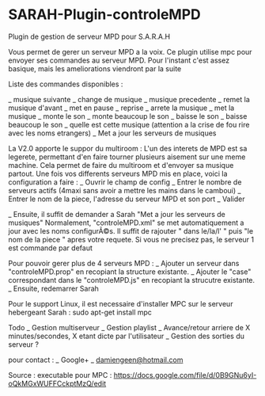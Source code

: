 SARAH-Plugin-controleMPD
========================

Plugin de gestion de serveur MPD pour S.A.R.A.H

Vous permet de gerer un serveur MPD a la voix. Ce plugin utilise mpc pour envoyer ses commandes au serveur MPD.
Pour l'instant c'est assez basique, mais les ameliorations viendront par la suite

Liste des commandes disponibles :

_ musique suivante
_ change de musique
_ musique precedente
_ remet la musique d'avant
_ met en pause
_ reprise
_ arrete la musique
_ met la musique
_ monte le son
_ monte beaucoup le son
_ baisse le son
_ baisse beaucoup le son
_ quelle est cette musique (attention a la crise de fou rire avec les noms etrangers)
_ Met a jour les serveurs de musiques

La V2.0 apporte le suppor du multiroom :
L'un des interets de MPD est sa legerete, permettant d'en faire tourner plusieurs aisement sur une meme machine. Cela permet de faire du multiroom et d'envoyer sa musique partout.
Une fois vos differents serveurs MPD mis en place, voici la configuration a faire :
_ Ouvrir le champ de config
_ Entrer le nombre de serveurs actifs (4maxi sans avoir a mettre les mains dans le camboui)
_ Entrer le nom de la piece, l'adresse du serveur MPD et son port
_ Valider

_ Ensuite, il suffit de demander a Sarah "Met a jour les serveurs de musiques"
Normalement, "controleMPD.xml" se met automatiquement a jour avec les noms configurÃ©s.
Il suffit de rajouter " dans le/la/l' " puis "le nom de la piece " apres votre requete. Si vous ne precisez pas, le serveur 1 est commande par defaut

Pour pouvoir gerer plus de 4 serveurs MPD :
_ Ajouter un serveur dans "controleMPD.prop" en recopiant la structure existante.
_ Ajouter le "case" correspondant dans le "controleMPD.js" en recopiant la strucutre existante.
_ Ensuite, redemarrer Sarah

Pour le support Linux, il est necessaire d'installer MPC sur le serveur hebergeant Sarah :
sudo apt-get install mpc

Todo
_ Gestion multiserveur
_ Gestion playlist
_ Avance/retour arriere de X minutes/secondes, X etant dicte par l'utilisateur
_ Gestion des sorties du serveur ?

pour contact :
_ Google+
_ damiengeen@hotmail.com

Source :
executable pour MPC : https://docs.google.com/file/d/0B9GNu6yI-oQkMGxWUFFCckptMzQ/edit
